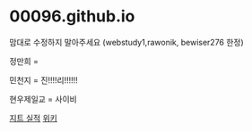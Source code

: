 # 00096.github.io
맘대로 수정하지 말아주세요 (webstudy1,rawonik, bewiser276 한정)
  
정만희 = 

민천지 = 진!!!!리!!!!!!

현우제일교 = 사이비

<a href = "http://jeet.kr/intro/performance/read.jsp?reqPageNo=1&scategory_fk=61&no=145">지트 실적</a>
<a href = "https://github.com/00096/00096.github.io/wiki">위키</a>
